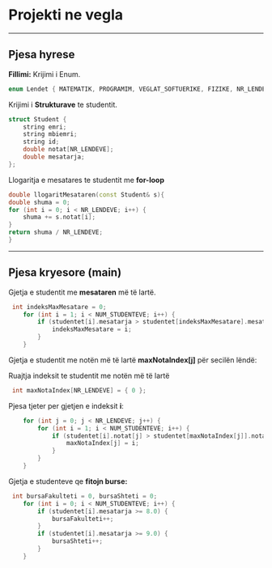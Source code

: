 # Projekti ne vegla
---
## Pjesa hyrese
**Fillimi:** Krijimi i Enum.
```cpp
enum Lendet { MATEMATIK, PROGRAMIM, VEGLAT_SOFTUERIKE, FIZIKE, NR_LENDEVE };
```
Krijimi i **Strukturave** te studentit.
```cpp
struct Student {
    string emri;
    string mbiemri;
    string id;
    double notat[NR_LENDEVE];
    double mesatarja;
};
```
Llogaritja e mesatares te studentit me **for-loop**
```cpp
double llogaritMesataren(const Student& s){
double shuma = 0;
for (int i = 0; i < NR_LENDEVE; i++) {
    shuma += s.notat[i];
}
return shuma / NR_LENDEVE;
}
```
---

## Pjesa kryesore (main)
Gjetja e studentit me **mesataren** më të lartë.
```cpp
 int indeksMaxMesatare = 0;
    for (int i = 1; i < NUM_STUDENTEVE; i++) {
        if (studentet[i].mesatarja > studentet[indeksMaxMesatare].mesatarja) {
            indeksMaxMesatare = i;
        }
    }
```
Gjetja e studentit me notën më të lartë **maxNotaIndex[j]** për secilën lëndë:

Ruajtja indeksit te studentit me notën më të lartë
```cpp
 int maxNotaIndex[NR_LENDEVE] = { 0 };
```
Pjesa tjeter per gjetjen e indeksit **i**:
```cpp
    for (int j = 0; j < NR_LENDEVE; j++) {
        for (int i = 1; i < NUM_STUDENTEVE; i++) {
            if (studentet[i].notat[j] > studentet[maxNotaIndex[j]].notat[j]) {
                maxNotaIndex[j] = i;
            }
        }
    }
```
Gjetja e studenteve qe **fitojn burse:**
```cpp
 int bursaFakulteti = 0, bursaShteti = 0;
    for (int i = 0; i < NUM_STUDENTEVE; i++) {
        if (studentet[i].mesatarja >= 8.0) {
            bursaFakulteti++;
        }
        if (studentet[i].mesatarja >= 9.0) {
            bursaShteti++;
        }
    }
```
